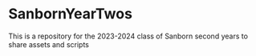# SanbornYearTwos
This is a repository for the 2023-2024 class of Sanborn second years to share assets and scripts

